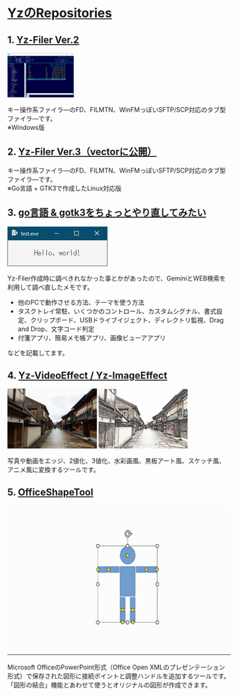 # [YzのRepositories](https://github.com/Yz-Filer)

## 1. [Yz-Filer Ver.2](https://github.com/Yz-Filer/Yz-Filer/blob/master/Yz-Filer.md)  

![](https://github.com/Yz-Filer/Yz-Filer/blob/master/image/DarkNavy2.png)  

キー操作系ファイラ―のFD、FILMTN、WinFMっぽいSFTP/SCP対応のタブ型ファイラ―です。  
※Windows版  

## 2. [Yz-Filer Ver.3（vectorに公開）](https://www.vector.co.jp/soft/data/util/se523591.html)  

キー操作系ファイラ―のFD、FILMTN、WinFMっぽいSFTP/SCP対応のタブ型ファイラ―です。  
※Go言語 + GTK3で作成したLinux対応版  

## 3. [go言語 & gotk3をちょっとやり直してみたい](https://github.com/Yz-Filer/golang)  

![](https://github.com/Yz-Filer/golang/blob/main/Contents/01/image/window.jpg)  

Yz-Filer作成時に調べきれなかった事とかがあったので、GeminiとWEB検索を利用して調べ直したメモです。  

- 他のPCで動作させる方法、テーマを使う方法  
- タスクトレイ常駐、いくつかのコントロール、カスタムシグナル、書式設定、クリップボード、USBドライブイジェクト、ディレクトリ監視、Drag and Drop、文字コード判定  
- 付箋アプリ、簡易メモ帳アプリ、画像ビューアアプリ  

などを記載してます。  

## 4. [Yz-VideoEffect / Yz-ImageEffect](https://github.com/Yz-Filer/Yz-VideoEffect)  

<img src="https://github.com/Yz-Filer/Yz-VideoEffect/blob/main/image/sample/sk_kanazawa_org.jpg" width="40%" /> <img src="https://github.com/Yz-Filer/Yz-VideoEffect/blob/main/image/sample/sk_kanazawa.jpg" width="40%" />  

写真や動画をエッジ、2値化、3値化、水彩画風、黒板アート風、スケッチ風、アニメ風に変換するツールです。  

## 5. [OfficeShapeTool](https://github.com/Yz-Filer/OfficeShapeTool)  

![](https://github.com/Yz-Filer/OfficeShapeTool/blob/main/image/hdl6.gif)  

Microsoft OfficeのPowerPoint形式（Office Open XMLのプレゼンテーション形式）で保存された図形に接続ポイントと調整ハンドルを追加するツールです。  
「図形の結合」機能とあわせて使うとオリジナルの図形が作成できます。  



